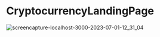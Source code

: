 # CryptocurrencyLandingPage
![screencapture-localhost-3000-2023-07-01-12_31_04](https://github.com/zbihlei/CryptocurrencyLandingPage/assets/36031653/c3619408-4c17-4ab1-b8f7-598aa1d31730)
